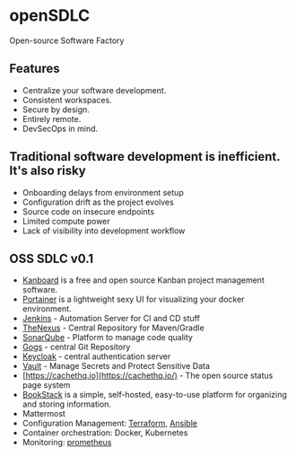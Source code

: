 # openSDLC

Open-source Software Factory

## Features

- Centralize your software development.
- Consistent workspaces.
- Secure by design.
- Entirely remote.
- DevSecOps in mind.

## Traditional software development is inefficient. It's also risky

- Onboarding delays from environment setup
- Configuration drift as the project evolves
- Source code on insecure endpoints
- Limited compute power
- Lack of visibility into development workflow

## OSS SDLC v0.1

- [Kanboard](https://kanboard.org/) is a free and open source Kanban project management software.
- [Portainer](https://portainer.io/) is a lightweight sexy UI for visualizing your docker environment.
- [Jenkins](http://devopsku.be/components/jenkins) - Automation Server for CI and CD stuff
- [TheNexus](http://devopsku.be/components/nexus) - Central Repository for Maven/Gradle
- [SonarQube](http://devopsku.be/components/sonarqube) - Platform to manage code quality
- [Gogs](http://devopsku.be/components/gogs) - central Git Repository
- [Keycloak](http://devopsku.be/components/keycloak) - central authentication server
- [Vault](https://www.vaultproject.io/) - Manage Secrets and Protect Sensitive Data
- [https://cachethq.io](https://cachethq.io/) - The open source status page system
- [BookStack](https://bookstackapp.com) is a simple, self-hosted, easy-to-use platform for organizing and storing information.
- Mattermost
- Configuration Management: [Terraform](https://devops.stackexchange.com/questions/tagged/terraform), [Ansible](https://devops.stackexchange.com/questions/tagged/ansible)
- Container orchestration: Docker, Kubernetes
- Monitoring: [prometheus](https://stackoverflow.com/questions/tagged/prometheus)
